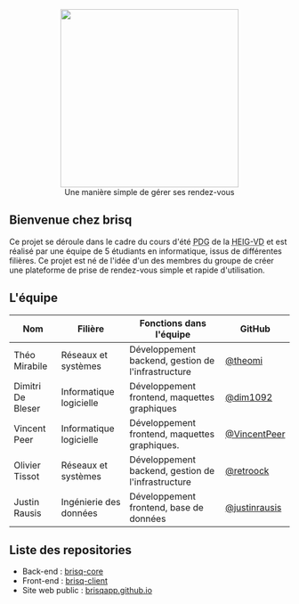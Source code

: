 <div align="center">
<img src="https://github.com/brisqapp/admin/blob/main/logo.jpg" width="320px"><br/>
Une manière simple de gérer ses rendez-vous
</div>

## Bienvenue chez brisq

Ce projet se déroule dans le cadre du cours d'été <abbr title="Projet de groupe">PDG</abbr> de la <abbr title="Haute école d'ingénierie et de gestion Vaud">HEIG-VD</abbr> et est réalisé par une équipe de 5 étudiants en informatique, issus de différentes filières. Ce projet est né de l'idée d'un des membres du groupe de créer une plateforme de prise de rendez-vous simple et rapide d'utilisation.

## L'équipe

| Nom             | Filière               |Fonctions dans l'équipe                           | GitHub                                         |
|-----------------|-----------------------|--------------------------------------------------|------------------------------------------------|
|Théo Mirabile    |Réseaux et systèmes    |Développement backend, gestion de l'infrastructure|[@theomi](https://github.com/theomi)            |
|Dimitri De Bleser|Informatique logicielle|Développement frontend, maquettes graphiques      |[@dim1092](https://github.com/dim1092)          |
|Vincent Peer     |Informatique logicielle|Développement frontend, maquettes graphiques.     |[@VincentPeer](https://github.com/VincentPeer)  |
|Olivier Tissot   |Réseaux et systèmes    |Développement backend, gestion de l'infrastructure|[@retroock](https://github.com/retroock)        |
|Justin Rausis    |Ingénierie des données |Développement frontend, base de données           |[@justinrausis](https://github.com/justinrausis)|

## Liste des repositories

- Back-end : [brisq-core](https://github.com/brisqapp/brisq-core)
- Front-end : [brisq-client](https://github.com/brisqapp/brisq-client)
- Site web public : [brisqapp.github.io](https://github.com/brisqapp/brisqapp.github.io)

